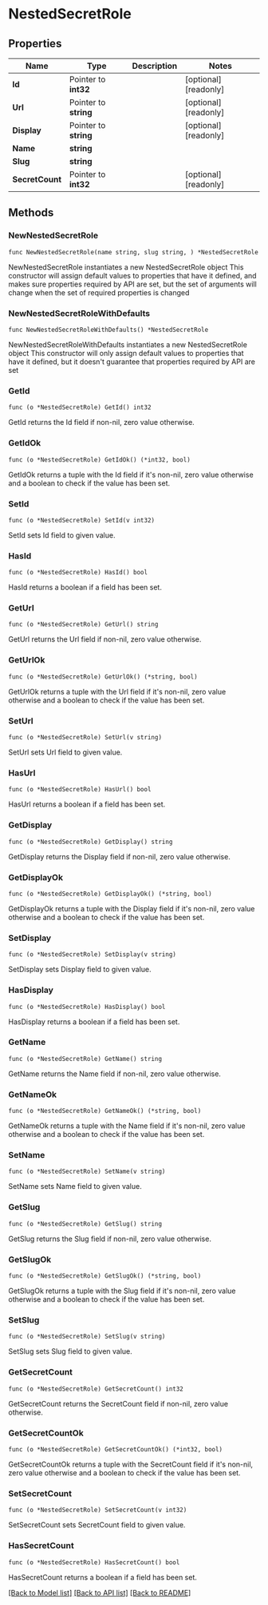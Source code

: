 # NestedSecretRole

## Properties

Name | Type | Description | Notes
------------ | ------------- | ------------- | -------------
**Id** | Pointer to **int32** |  | [optional] [readonly] 
**Url** | Pointer to **string** |  | [optional] [readonly] 
**Display** | Pointer to **string** |  | [optional] [readonly] 
**Name** | **string** |  | 
**Slug** | **string** |  | 
**SecretCount** | Pointer to **int32** |  | [optional] [readonly] 

## Methods

### NewNestedSecretRole

`func NewNestedSecretRole(name string, slug string, ) *NestedSecretRole`

NewNestedSecretRole instantiates a new NestedSecretRole object
This constructor will assign default values to properties that have it defined,
and makes sure properties required by API are set, but the set of arguments
will change when the set of required properties is changed

### NewNestedSecretRoleWithDefaults

`func NewNestedSecretRoleWithDefaults() *NestedSecretRole`

NewNestedSecretRoleWithDefaults instantiates a new NestedSecretRole object
This constructor will only assign default values to properties that have it defined,
but it doesn't guarantee that properties required by API are set

### GetId

`func (o *NestedSecretRole) GetId() int32`

GetId returns the Id field if non-nil, zero value otherwise.

### GetIdOk

`func (o *NestedSecretRole) GetIdOk() (*int32, bool)`

GetIdOk returns a tuple with the Id field if it's non-nil, zero value otherwise
and a boolean to check if the value has been set.

### SetId

`func (o *NestedSecretRole) SetId(v int32)`

SetId sets Id field to given value.

### HasId

`func (o *NestedSecretRole) HasId() bool`

HasId returns a boolean if a field has been set.

### GetUrl

`func (o *NestedSecretRole) GetUrl() string`

GetUrl returns the Url field if non-nil, zero value otherwise.

### GetUrlOk

`func (o *NestedSecretRole) GetUrlOk() (*string, bool)`

GetUrlOk returns a tuple with the Url field if it's non-nil, zero value otherwise
and a boolean to check if the value has been set.

### SetUrl

`func (o *NestedSecretRole) SetUrl(v string)`

SetUrl sets Url field to given value.

### HasUrl

`func (o *NestedSecretRole) HasUrl() bool`

HasUrl returns a boolean if a field has been set.

### GetDisplay

`func (o *NestedSecretRole) GetDisplay() string`

GetDisplay returns the Display field if non-nil, zero value otherwise.

### GetDisplayOk

`func (o *NestedSecretRole) GetDisplayOk() (*string, bool)`

GetDisplayOk returns a tuple with the Display field if it's non-nil, zero value otherwise
and a boolean to check if the value has been set.

### SetDisplay

`func (o *NestedSecretRole) SetDisplay(v string)`

SetDisplay sets Display field to given value.

### HasDisplay

`func (o *NestedSecretRole) HasDisplay() bool`

HasDisplay returns a boolean if a field has been set.

### GetName

`func (o *NestedSecretRole) GetName() string`

GetName returns the Name field if non-nil, zero value otherwise.

### GetNameOk

`func (o *NestedSecretRole) GetNameOk() (*string, bool)`

GetNameOk returns a tuple with the Name field if it's non-nil, zero value otherwise
and a boolean to check if the value has been set.

### SetName

`func (o *NestedSecretRole) SetName(v string)`

SetName sets Name field to given value.


### GetSlug

`func (o *NestedSecretRole) GetSlug() string`

GetSlug returns the Slug field if non-nil, zero value otherwise.

### GetSlugOk

`func (o *NestedSecretRole) GetSlugOk() (*string, bool)`

GetSlugOk returns a tuple with the Slug field if it's non-nil, zero value otherwise
and a boolean to check if the value has been set.

### SetSlug

`func (o *NestedSecretRole) SetSlug(v string)`

SetSlug sets Slug field to given value.


### GetSecretCount

`func (o *NestedSecretRole) GetSecretCount() int32`

GetSecretCount returns the SecretCount field if non-nil, zero value otherwise.

### GetSecretCountOk

`func (o *NestedSecretRole) GetSecretCountOk() (*int32, bool)`

GetSecretCountOk returns a tuple with the SecretCount field if it's non-nil, zero value otherwise
and a boolean to check if the value has been set.

### SetSecretCount

`func (o *NestedSecretRole) SetSecretCount(v int32)`

SetSecretCount sets SecretCount field to given value.

### HasSecretCount

`func (o *NestedSecretRole) HasSecretCount() bool`

HasSecretCount returns a boolean if a field has been set.


[[Back to Model list]](../README.md#documentation-for-models) [[Back to API list]](../README.md#documentation-for-api-endpoints) [[Back to README]](../README.md)


